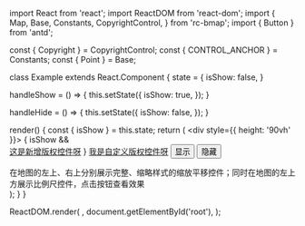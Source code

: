import React from 'react';
import ReactDOM from 'react-dom';
import {
  Map,
  Base,
  Constants,
  CopyrightControl,
} from 'rc-bmap';
import { Button } from 'antd';

const { Copyright } = CopyrightControl;
const { CONTROL_ANCHOR } = Constants;
const { Point } = Base;

class Example extends React.Component {
  state = {
    isShow: false,
  }

  handleShow = () => {
    this.setState({
      isShow: true,
    });
  }

  handleHide = () => {
    this.setState({
      isShow: false,
    });
  }

  render() {
    const { isShow } = this.state;
    return (
      <div style={{ height: '90vh' }}>
        <Map
          ak="WAeVpuoSBH4NswS30GNbCRrlsmdGB5Gv"
          zoom={11}
          scrollWheelZoom
        >
          <Point name="center" lng="116.404" lat="39.915" />
          <CopyrightControl
            anchor={CONTROL_ANCHOR.TOP_RIGHT}
          >
            {
            isShow &&  
              <Copyright>
                <a href="#">这是新增版权控件呀</a>
              </Copyright>
            }
            <Copyright>
              <a href="#">我是自定义版权控件呀</a>
            </Copyright>
          </CopyrightControl>
        </Map>
        <Button onClick={this.handleShow}>显示</Button>
        <Button onClick={this.handleHide}>隐藏</Button>
        <div>在地图的左上、右上分别展示完整、缩略样式的缩放平移控件；同时在地图的左上方展示比例尺控件，点击按钮查看效果</div>
      </div>
    );
  }
}

ReactDOM.render(
  <Example />,
  document.getElementById('root'),
);
